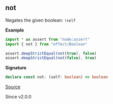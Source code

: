 ## not

Negates the given boolean: `!self`

**Example**

```ts
import * as assert from "node:assert"
import { not } from "effect/Boolean"

assert.deepStrictEqual(not(true), false)
assert.deepStrictEqual(not(false), true)
```

**Signature**

```ts
declare const not: (self: boolean) => boolean
```

[Source](https://github.com/Effect-TS/effect/tree/main/packages/effect/src/Boolean.ts#L87)

Since v2.0.0